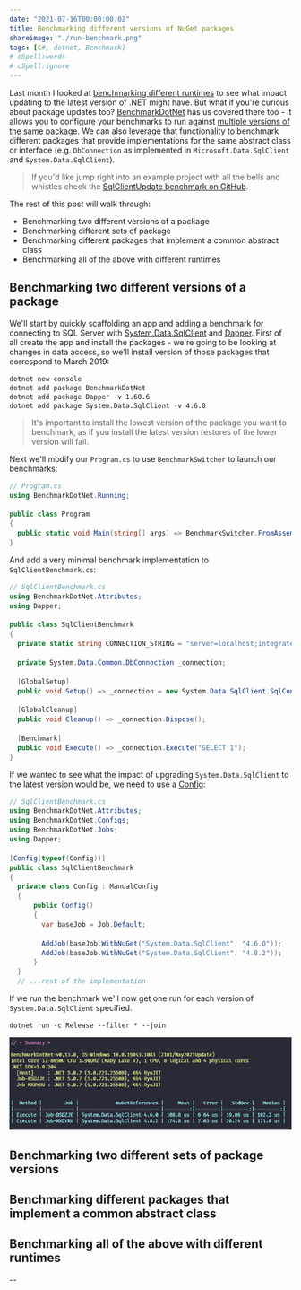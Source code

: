 ```yaml
---
date: "2021-07-16T00:00:00.0Z"
title: Benchmarking different versions of NuGet packages
shareimage: "./run-benchmark.png"
tags: [C#, dotnet, Benchmark]
# cSpell:words
# cSpell:ignore
---
```


Last month I looked at [benchmarking different runtimes] to see what impact updating to the latest version of .NET might have. But what if you're curious about package updates too? [BenchmarkDotNet] has us covered there too - it allows you to configure your benchmarks to run against [multiple versions of the same package]. We can also leverage that functionality to benchmark different packages that provide implementations for the same abstract class or interface (e.g. `DbConnection` as implemented in `Microsoft.Data.SqlClient` and `System.Data.SqlClient`).

> If you'd like jump right into an example project with all the bells and whistles check the [SqlClientUpdate benchmark on GitHub].

The rest of this post will walk through:

- Benchmarking two different versions of a package
- Benchmarking different sets of package
- Benchmarking different packages that implement a common abstract class
- Benchmarking all of the above with different runtimes

## Benchmarking two different versions of a package

We'll start by quickly scaffolding an app and adding a benchmark for connecting to SQL Server with [System.Data.SqlClient] and [Dapper]. First of all create the app and install the packages - we're going to be looking at changes in data access, so we'll install version of those packages that correspond to March 2019:

```shell
dotnet new console
dotnet add package BenchmarkDotNet
dotnet add package Dapper -v 1.60.6
dotnet add package System.Data.SqlClient -v 4.6.0
```

> It's important to install the lowest version of the package you want to benchmark, as if you install the latest version restores of the lower version will fail.

Next we'll modify our `Program.cs` to use `BenchmarkSwitcher` to launch our benchmarks:

```csharp
// Program.cs
using BenchmarkDotNet.Running;

public class Program
{
  public static void Main(string[] args) => BenchmarkSwitcher.FromAssemblies(new[] { typeof(Program).Assembly }).Run(args);
}
```

And add a very minimal benchmark implementation to `SqlClientBenchmark.cs`:

```csharp
// SqlClientBenchmark.cs
using BenchmarkDotNet.Attributes;
using Dapper;

public class SqlClientBenchmark
{
  private static string CONNECTION_STRING = "server=localhost;integrated security=sspi";

  private System.Data.Common.DbConnection _connection;

  [GlobalSetup]
  public void Setup() => _connection = new System.Data.SqlClient.SqlConnection(CONNECTION_STRING);

  [GlobalCleanup]
  public void Cleanup() => _connection.Dispose();

  [Benchmark]
  public void Execute() => _connection.Execute("SELECT 1");
}
```

If we wanted to see what the impact of upgrading `System.Data.SqlClient` to the latest version would be, we need to use a [Config][benchmarkdotnet configs]:

```csharp
// SqlClientBenchmark.cs
using BenchmarkDotNet.Attributes;
using BenchmarkDotNet.Configs;
using BenchmarkDotNet.Jobs;
using Dapper;

[Config(typeof(Config))]
public class SqlClientBenchmark
{
  private class Config : ManualConfig
  {
      public Config()
      {
        var baseJob = Job.Default;

        AddJob(baseJob.WithNuGet("System.Data.SqlClient", "4.6.0"));
        AddJob(baseJob.WithNuGet("System.Data.SqlClient", "4.8.2"));
      }
  }
  // ...rest of the implementation
```

If we run the benchmark we'll now get one run for each version of `System.Data.SqlClient` specified.

```shell
dotnet run -c Release --filter * --join
```

![Two versions of a single package](./two-versions-single-package.png)

## Benchmarking two different sets of package versions

## Benchmarking different packages that implement a common abstract class

## Benchmarking all of the above with different runtimes

--

[benchmarking different runtimes]: /blog/2021/06/run-benchmarks-using-multiple-runtimes-with-benchmarkdotnet/
[benchmarkdotnet]: https://benchmarkdotnet.org/
[multiple versions of the same package]: https://benchmarkdotnet.org/articles/samples/IntroNuGet.html
[sqlclientupdate benchmark on github]: https://github.com/taddison/dotnet-sql-benchmarks/tree/main/src/SqlClientUpdate
[system.data.sqlclient]: https://www.nuget.org/packages/System.Data.SqlClient/
[dapper]: https://www.nuget.org/packages/Dapper
[benchmarkdotnet configs]: https://benchmarkdotnet.org/articles/configs/configs.html
